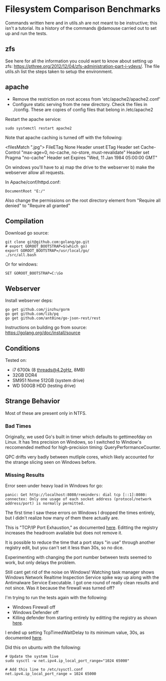 # Filesystem Comparison Benchmarks

Commands written here and in utils.sh are not meant to be instructive; this isn't a tutorial. Its a history of the commands @damouse carried out to set up and run the tests.

## zfs

See here for all the information you could want to know about setting up zfs: https://pthree.org/2012/12/04/zfs-administration-part-i-vdevs/. The file utils.sh list the steps taken to setup the environment. 


## apache

- Remove the restriction on root access from 'etc/apache2/apache2.conf'
- Configure static serving from the new directory. Check the files in ./config. These are copies of config files that belong in /etc/apache2


Restart the apache service:

    sudo systemctl restart apache2

Note that apache caching is turned off with the following:

<filesMatch ".jpg">
  FileETag None
  <ifModule mod_headers.c>
     Header unset ETag
     Header set Cache-Control "max-age=0, no-cache, no-store, must-revalidate"
     Header set Pragma "no-cache"
     Header set Expires "Wed, 11 Jan 1984 05:00:00 GMT"
  </ifModule>
</filesMatch>

On windows you'll have to a) map the drive to the webserver b) make the webserver allow all requests.

In Apache/conf/httpd.conf: 

    DocumentRoot "E:/"

Also change the permissions on the root directory element from "Require all denied" to "Require all granted"


## Compilation

Download go source:

    git clone git@github.com:golang/go.git
    # export GOROOT_BOOTSTRAP=$(which go)
    export GOROOT_BOOTSTRAP=/usr/local/go/
    ./src/all.bash

Or for windows:

    SET GOROOT_BOOTSTRAP=C:\Go

## Webserver

Install webserver deps:

    go get github.com/jinzhu/gorm
    go get github.com/lib/pq
    go get github.com/ant0ine/go-json-rest/rest

Instructions on building go from source: https://golang.org/doc/install/source

## Conditions

Tested on:

- i7 6700k (8 threads@4.2gHz, 8MB)
- 32GB DDR4
- SM951 Nvme 512GB (system drive)
- WD 500GB HDD (testing drive)

## Strange Behavior

Most of these are present only in NTFS. 

### Bad Times

Originally, we used Go's built in timer which defaults to gettimeofday on Linux. It has 1ms precision on Windows, so I switched to Window's reccomended method for high-precision timing: QueryPerformanceCounter. 

QPC drifts very badly between mutliple cores, which likely accounted for the strange slicing seen on Windows before. 

### Missing Results
Error seen under heavy load in Windows for go: 

    panic: Get http://localhost:8080/reminders: dial tcp [::1]:8080: connectex: Only one usage of each socket address (protocol/network address/port) is normally permitted.

The first time I saw these errors on Windows I dropped the times entirely, but I didn't realize how many of them there actually are. 

This is "TCP/IP Port Exhaustion," as documented [here](https://msdn.microsoft.com/en-us/library/aa560610%28v=bts.20%29.aspx?f=255&MSPPError=-2147217396). Editting the registry increases the headroom available but does not remove it. 

It is possible to reduce the time that a port stays "in use" through another registry edit, but you can't set it less than 30s, so no dice. 

Experimenting with changing the port number between tests seemed to work, but only delays the problem. 

Still cant get rid of the noise on Windows! Watching task manager shows Windows Network Realtime Inspection Service spike way up along with the Antimalware Service Executable. I got one round of really clean results and not since. Was it because the firewall was turned off?

I'm trying to run the tests again with the following: 

- Windows Firewall off
- Windows Defender off
- Killing defender from starting entirely by editting the registry as shown [here](https://answers.microsoft.com/en-us/protect/forum/protect_defender-protect_start/how-to-kill-antimalware-service-executable/b5ce5b46-a65b-460c-b4cd-e2cca50358cf?page=1).

I ended up setting TcpTimedWaitDelay to its minimum value, 30s, as documented [here](https://technet.microsoft.com/en-us/library/cc938217.aspx).

Did this on ubuntu with the following: 

```
# Update the system live
sudo sysctl -w net.ipv4.ip_local_port_range="1024 65000"

# Add this line to /etc/sysctl.conf
net.ipv4.ip_local_port_range = 1024 65000
```

